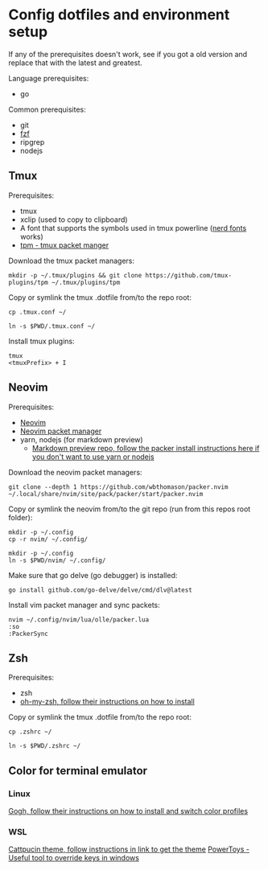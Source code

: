 # Config dotfiles and environment setup
If any of the prerequisites doesn't work, see if you got a old version and replace that with the latest and greatest.

Language prerequisites:
* go

Common prerequisites:
* git
* [fzf](https://github.com/junegunn/fzf)
* ripgrep
* nodejs

## Tmux
Prerequisites:
* tmux
* xclip (used to copy to clipboard)
* A font that supports the symbols used in tmux powerline ([nerd fonts](https://github.com/ryanoasis/nerd-fonts) works)
* [tpm - tmux packet manger](https://github.com/tmux-plugins/tpm)   

Download the tmux packet managers:
```
mkdir -p ~/.tmux/plugins && git clone https://github.com/tmux-plugins/tpm ~/.tmux/plugins/tpm
```
Copy or symlink the tmux .dotfile from/to the repo root:
```
cp .tmux.conf ~/
```
```
ln -s $PWD/.tmux.conf ~/
```
Install tmux plugins:
```
tmux
<tmuxPrefix> + I
```

## Neovim
Prerequisites:
* [Neovim](https://github.com/neovim/neovim) 
* [Neovim packet manager](https://github.com/wbthomason/packer.nvim)
* yarn, nodejs (for markdown preview)
    * [Markdown preview repo, follow the packer install instructions here if you don't want to use yarn or nodejs](https://github.com/iamcco/markdown-preview.nvim)

Download the neovim packet managers:
```
git clone --depth 1 https://github.com/wbthomason/packer.nvim ~/.local/share/nvim/site/pack/packer/start/packer.nvim
```

Copy or symlink the neovim from/to the git repo (run from this repos root folder):
```
mkdir -p ~/.config
cp -r nvim/ ~/.config/
```
```
mkdir -p ~/.config
ln -s $PWD/nvim/ ~/.config/
```
Make sure that go delve (go debugger) is installed:
```
go install github.com/go-delve/delve/cmd/dlv@latest
```

Install vim packet manager and sync packets:
```
nvim ~/.config/nvim/lua/olle/packer.lua
:so
:PackerSync
```

## Zsh
Prerequisites:
* zsh
* [oh-my-zsh, follow their instructions on how to install](https://github.com/ohmyzsh/ohmyzsh/)

Copy or symlink the tmux .dotfile from/to the repo root:
```
cp .zshrc ~/
```
```
ln -s $PWD/.zshrc ~/
```

## Color for terminal emulator
### Linux
[Gogh, follow their instructions on how to install and switch color profiles](https://github.com/Gogh-Co/Gogh)

### WSL
[Cattpucin theme, follow instructions in link to get the theme](https://github.com/catppuccin/windows-terminal)
[PowerToys - Useful tool to override keys in windows](https://github.com/microsoft/PowerToys)
